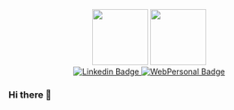 <div id="header" align="center">
  <img src="https://media.giphy.com/media/M9gbBd9nbDrOTu1Mqx/giphy.gif" width="100"/>
  <img src="https://media.tenor.com/_DOBjnGspYAAAAAC/code-coding.gif" width="100"/>  
</div>

<div id="badges" align="center">
  <a href="https://www.linkedin.com/in/arydegtiar/">
    <img src="https://img.shields.io/badge/Linkedin-blue?style=for-the-badge&logo=youtube&logoColor=white" alt="Linkedin Badge"/>
  </a>
  <a href="http://arydegtiar.com.ar/">
    <img src="https://img.shields.io/badge/Webside-orange?style=for-the-badge&logo=html5&logoColor=white" alt="WebPersonal Badge"/>
  </a>
</div>

### Hi there 👋

<!--
**AryDegtiar/AryDegtiar** is a ✨ _special_ ✨ repository because its `README.md` (this file) appears on your GitHub profile.

Here are some ideas to get you started:

- 🔭 I’m currently working on ...
- 🌱 I’m currently learning ...
- 👯 I’m looking to collaborate on ...
- 🤔 I’m looking for help with ...
- 💬 Ask me about ...
- 📫 How to reach me: ...
- 😄 Pronouns: ...
- ⚡ Fun fact: ...
-->
